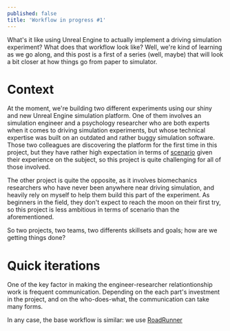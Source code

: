 ```yaml
---
published: false
title: 'Workflow in progress #1'
---
```

What's it like using Unreal Engine to actually implement a driving simulation experiment? What does that workflow look like? Well, we're kind of learning as we go along, and this post is a first of a series (well, maybe) that will look a bit closer at how things go from paper to simulator.

# Context

At the moment, we're building two different experiments using our shiny and new Unreal Engine simulation platform. One of them involves an simulation engineer and a psychology researcher who are both experts when it comes to driving simulation experiments, but whose technical expertise was built on an outdated and rather buggy simulation software. Those two colleagues are discovering the platform for the first time in this project, but they have rather high expectation in terms of [scenario](/scenario) given their experience on the subject, so this project is quite challenging for all of those involved.

The other project is quite the opposite, as it involves biomechanics researchers who have never been anywhere near driving simulation, and heavily rely on myself to help them build this part of the experiment. As beginners in the field, they don't expect to reach the moon on their first try, so this project is less ambitious in terms of scenario than the aforementioned.

So two projects, two teams, two differents skillsets and goals; how are we getting things done?

# Quick iterations

One of the key factor in making the engineer-researcher relationtionship work is frequent communication. Depending on the each part's investment in the project, and on the who-does-what, the communication can take many forms.

In any case, the base workflow is similar: we use [RoadRunner]() 
